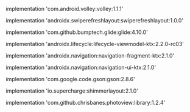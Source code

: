 

implementation 'com.android.volley:volley:1.1.1'

implementation 'androidx.swiperefreshlayout:swiperefreshlayout:1.0.0'

implementation 'com.github.bumptech.glide:glide:4.10.0'

implementation 'androidx.lifecycle:lifecycle-viewmodel-ktx:2.2.0-rc03'

implementation 'androidx.navigation:navigation-fragment-ktx:2.1.0'

implementation 'androidx.navigation:navigation-ui-ktx:2.1.0'

implementation 'com.google.code.gson:gson:2.8.6'

implementation 'io.supercharge:shimmerlayout:2.1.0'

implementation 'com.github.chrisbanes.photoview:library:1.2.4'
